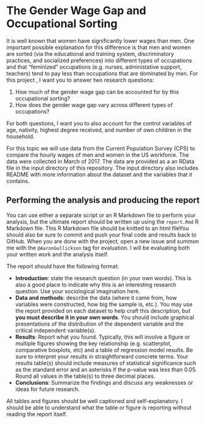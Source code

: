# The Gender Wage Gap and Occupational Sorting

It is well known that women have significantly lower wages than men. One important possible explanation for this difference is that men and women are sorted (via the educational and training system, discriminatory practices, and socialized preferences) into different types of occupations and that “feminized” occupations (e.g. nurses, administative support, teachers) tend to pay less than occupations that are dominated by men. For this project , I want you to answer two research questions:

1. How much of the gender wage gap can be accounted for by this occupational sorting?
2. How does the gender wage gap vary across different types of occupations? 

For both questions, I want you to also account for the control variables of age, nativity, highest degree received, and number of own children in the household.

For this topic we will use data from the Current Population Survey (CPS) to compare the hourly wages of men and women in the US workforce. The data were collected in March of 2017. The data are provided as a an RData file in the input directory of this repository. The input directory also includes README with more information about the dataset and the variables that it contains.

## Performing the analysis and producing the report

You can use either a separate script or an R Markdown file to perform your analysis, but the ultimate report should be written up using the `report.Rmd` R Markdown file. This R Markdown file should be knitted to an html fileYou should also be sure to commit and push your final code and results back to GitHub. When you are done with the project, open a new issue and summon me with the `@AaronGullickson` tag for evaluation. I will be evaluating both your written work and the analysis itself.

The report should have the following format:

- **Introduction**: state the research question (in your own words). This is also a good place to indicate why this is an interesting research question. Use your sociological imagination here. 
- **Data and methods**: describe the data (where it came from, how variables were constructed, how big the sample is, etc.). You may use the report provided on each dataset to help craft this description, but **you must describe it in your own words**. You should include graphical presentations of the distribution of the dependent variable and the critical independent variable(s). 
- **Results**: Report what you found. Typically, this will involve a figure or multiple figures showing the key relationship (e.g. scatterplot, comparative boxplots, etc) and a table of regression model results. Be sure to interpret your results in straightforward concrete terms. Your results table(s) should include measures of statistical significance such as the standard error and an asterisks if the p-value was less than 0.05. Round all values in the table(s) to three decimal places. 
- **Conclusions**: Summarize the findings and discuss any weaknesses or ideas for future research.

All tables and figures should be well captioned and self-explanatory. I should be able to understand what the table or figure is reporting without reading the report itself. 
